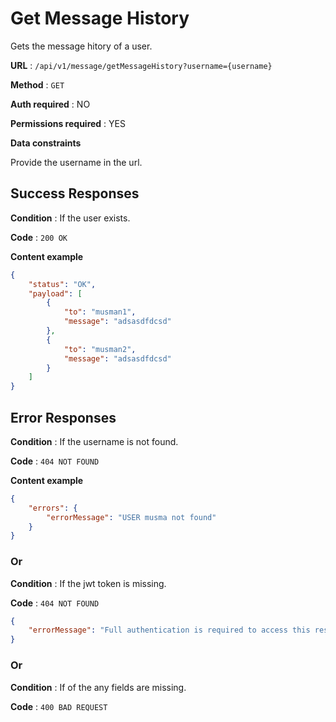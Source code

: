 # Get Message History

Gets the message hitory of a user.

**URL** : `/api/v1/message/getMessageHistory?username={username}`

**Method** : `GET`

**Auth required** : NO

**Permissions required** : YES

**Data constraints**

Provide the username in the url.   

## Success Responses

**Condition** : If the user exists.

**Code** : `200 OK`

**Content example**

```json
{
    "status": "OK",
    "payload": [
        {
            "to": "musman1",
            "message": "adsasdfdcsd"
        },
        {
            "to": "musman2",
            "message": "adsasdfdcsd"
        }
    ]
}
```

## Error Responses

**Condition** : If the username is not found.

**Code** : `404 NOT FOUND`

**Content example**

```json
{
    "errors": {
        "errorMessage": "USER musma not found"
    }
}
```

### Or

**Condition** : If the jwt token is missing.

**Code** : `404 NOT FOUND`

```json
{
    "errorMessage": "Full authentication is required to access this resource"
}
```

### Or

**Condition** : If of the any fields are missing.

**Code** : `400 BAD REQUEST`

